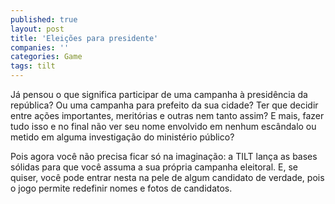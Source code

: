 ```yaml
---
published: true
layout: post
title: 'Eleições para presidente'
companies: ''
categories: Game
tags: tilt
---
```

Já pensou o que significa participar de uma campanha à presidência da república? Ou uma campanha para prefeito da sua cidade? Ter que decidir entre ações importantes, meritórias e outras nem tanto assim? E mais, fazer tudo isso e no final não ver seu nome envolvido em nenhum escândalo ou metido em alguma investigação do ministério público?




Pois agora você não precisa ficar só na imaginação: a TILT lança as bases sólidas para que você assuma a sua própria campanha eleitoral. E, se quiser, você pode entrar nesta na pele de algum candidato de verdade, pois o jogo permite redefinir nomes e fotos de candidatos.